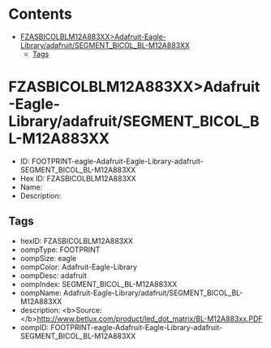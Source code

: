 



Contents
========

* [FZASBICOLBLM12A883XX>Adafruit-Eagle-Library/adafruit/SEGMENT_BICOL_BL-M12A883XX](#fzasbicolblm12a883xxadafruit-eagle-libraryadafruitsegment_bicol_bl-m12a883xx)
	* [Tags](#tags)

# FZASBICOLBLM12A883XX>Adafruit-Eagle-Library/adafruit/SEGMENT_BICOL_BL-M12A883XX

- ID: FOOTPRINT-eagle-Adafruit-Eagle-Library-adafruit-SEGMENT_BICOL_BL-M12A883XX
- Hex ID: FZASBICOLBLM12A883XX
- Name: 
- Description: 

## Tags

- hexID: FZASBICOLBLM12A883XX
- oompType: FOOTPRINT
- oompSize: eagle
- oompColor: Adafruit-Eagle-Library
- oompDesc: adafruit
- oompIndex: SEGMENT_BICOL_BL-M12A883XX
- oompName: Adafruit-Eagle-Library/adafruit/SEGMENT_BICOL_BL-M12A883XX
- description: &lt;b&gt;Source: &lt;/b&gt;http://www.betlux.com/product/led_dot_matrix/BL-M12A883xx.PDF
- oompID: FOOTPRINT-eagle-Adafruit-Eagle-Library-adafruit-SEGMENT_BICOL_BL-M12A883XX
